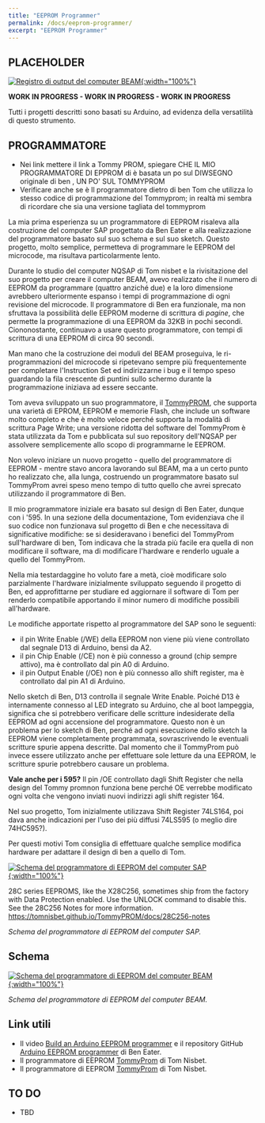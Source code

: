 ```yaml
---
title: "EEPROM Programmer"
permalink: /docs/eeprom-programmer/
excerpt: "EEPROM Programmer"
---
```

## PLACEHOLDER

[![Registro di output del computer BEAM](../../assets/output/65-beam-output.png "Registro di output del computer BEAM"){:width="100%"}](../../assets/output/65-beam-output.png)

**WORK IN PROGRESS - WORK IN PROGRESS - WORK IN PROGRESS**

Tutti i progetti descritti sono basati su Arduino, ad evidenza della versatilità di questo strumento.

## PROGRAMMATORE

- Nei link mettere il link a Tommy PROM, spiegare  CHE IL MIO PROGRAMMATORE DI EPPROM  di è basata un po sul DIWSEGNO  originale di ben , UN PO' SUL TOMMYPROM
- Verificare anche se è Il programmatore dietro di ben Tom che utilizza lo stesso codice di programmazione del Tommyprom; in realtà mi sembra di ricordare che sia una versione tagliata del tommyprom

La mia prima esperienza su un programmatore di EEPROM risaleva alla costruzione del computer SAP progettato da Ben Eater e alla realizzazione del programmatore basato sul suo schema e sul suo sketch. Questo progetto, molto semplice, permetteva di programmare le EEPROM del microcode, ma risultava particolarmente lento.

Durante lo studio del computer NQSAP di Tom nisbet e la rivisitazione del suo progetto per creare il computer BEAM, avevo realizzato che il numero di EEPROM da programmare (quattro anziché due) e la loro dimensione avrebbero ulteriormente espanso i tempi di programmazione di ogni revisione del microcode. Il programmatore di Ben era funzionale, ma non sfruttava la possibilità delle EEPROM moderne di scrittura di *pagine*, che permette la programmazione di una EEPROM da 32KB in pochi secondi.
Ciononostante, continuavo a usare questo programmatore, con tempi di scrittura di una EEPROM di circa 90 secondi.

Man mano che la costruzione dei moduli del BEAM proseguiva, le ri-programmazioni del microcode si ripetevano sempre più frequentemente per completare l'Instruction Set ed indirizzarne i bug e il tempo speso guardando la fila crescente di puntini sullo schermo durante la programmazione iniziava ad essere seccante.

Tom aveva sviluppato un suo programmatore, il <a href="https://github.com/TomNisbet/TommyPROM" target="_blank">TommyPROM</a>, che supporta una varietà di EPROM, EEPROM e memorie Flash, che include un software molto completo e che è molto veloce perché supporta la modalità di scrittura Page Write; una versione ridotta del software del TommyProm è stata utilizzata da Tom e pubblicata sul suo repository dell'NQSAP per assolvere semplicemente allo scopo di programmarne le EEPROM.

Non volevo iniziare un nuovo progetto - quello del programmatore di EEPROM - mentre stavo ancora lavorando sul BEAM, ma a un certo punto ho realizzato che, alla lunga, costruendo un programmatore basato sul TommyProm avrei speso meno tempo di tutto quello che avrei sprecato utilizzando il programmatore di Ben.

Il mio programmatore iniziale era basato sul design di Ben Eater, dunque con i '595. In una sezione della documentazione, Tom evidenziava che il suo codice non funzionava sul progetto di Ben e che necessitava di significative modifiche: se si desideravano i benefici del TommyProm sull'hardware di ben, Tom indicava che la strada più facile era quella di non modificare il software, ma di modificare l'hardware e renderlo uguale a quello del TommyProm.

Nella mia testardaggine ho voluto fare a metà, cioè modificare solo parzialmente l'hardware inizialmente sviluppato seguendo il progetto di Ben, ed approfittarne per studiare ed aggiornare il software di Tom per renderlo compatibile apportando il minor numero di modifiche possibili all'hardware.

Le modifiche apportate rispetto al programmatore del SAP sono le seguenti:

- il pin Write Enable (/WE) della EEPROM non viene più viene controllato dal segnale D13 di Arduino, bensì da A2.
- il pin Chip Enable (/CE) non è più connesso a ground (chip sempre attivo), ma è controllato dal pin A0 di Arduino.
- il pin Output Enable (/OE) non è più connesso allo shift register, ma è controllato dal pin A1 di Arduino.

Nello sketch di Ben, D13 controlla il segnale Write Enable. Poiché D13 è internamente connesso al LED integrato su Arduino, che al boot lampeggia, significa che si potrebbero verificare delle scritture indesiderate della EEPROM ad ogni accensione del programmatore. Questo non è un problema per lo sketch di Ben, perché ad ogni esecuzione dello sketch la EEPROM viene completamente programmata, sovrascrivendo le eventuali scritture spurie appena descritte. Dal momento che il TommyProm può invece essere utilizzato anche per effettuare sole letture da una EEPROM, le scritture spurie potrebbero causare un problema.

**Vale anche per i 595?** Il pin /OE controllato dagli Shift Register  che nella design del Tommy promnon funziona bene perché OE verrebbe modificato ogni volta che vengono inviati nuovi indirizzi agli shift register 164.

Nel suo progetto, Tom inizialmente utilizzava Shift Register 74LS164, poi dava anche indicazioni per l'uso dei più diffusi 74LS595 (o meglio dire 74HC595?).

Per questi motivi Tom consiglia di effettuare qualche semplice modifica hardware per adattare il design di ben a quello di Tom.

[![Schema del programmatore di EEPROM del computer SAP](../../assets/eeprom/eeprom-ben.png "Schema del programmatore di EEPROM del computer SAP"){:width="100%"}](../../assets/eeprom/eeprom-ben.png)

28C series EEPROMS, like the X28C256, sometimes ship from the factory with Data Protection enabled. Use the UNLOCK command to disable this. See the 28C256 Notes for more information. https://tomnisbet.github.io/TommyPROM/docs/28C256-notes

*Schema del programmatore di EEPROM del computer SAP.*

## Schema

[![Schema del programmatore di EEPROM del computer BEAM](../../assets/eeprom/90-eeprom-schema.png "Schema del programmatore di EEPROM del computer BEAM"){:width="100%"}](../../assets/eeprom/90-eeprom-schema.png)

*Schema del programmatore di EEPROM del computer BEAM.*

## Link utili

- Il video <a href="https://www.youtube.com/watch?v=K88pgWhEb1M" target="_blank">Build an Arduino EEPROM programmer</a> e il repository GitHub <a href="https://github.com/beneater/eeprom-programmer" target="_blank">Arduino EEPROM programmer</a> di Ben Eater.
- Il programmatore di EEPROM <a href="https://github.com/TomNisbet/TommyPROM" target="_blank">TommyProm</a> di Tom Nisbet.
- Il programmatore di EEPROM <a href="https://github.com/TomNisbet/TommyPROM" target="_blank">TommyProm</a> di Tom Nisbet.


## TO DO

- TBD
